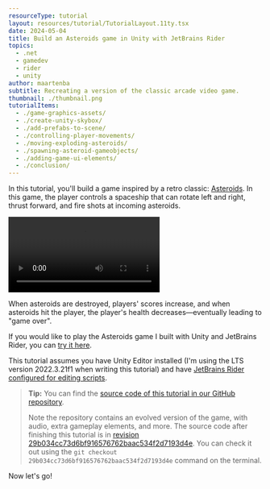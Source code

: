 ```yaml
---
resourceType: tutorial
layout: resources/tutorial/TutorialLayout.11ty.tsx
date: 2024-05-04
title: Build an Asteroids game in Unity with JetBrains Rider
topics:
  - .net
  - gamedev
  - rider
  - unity
author: maartenba
subtitle: Recreating a version of the classic arcade video game.
thumbnail: ./thumbnail.png
tutorialItems:
  - ./game-graphics-assets/
  - ./create-unity-skybox/
  - ./add-prefabs-to-scene/
  - ./controlling-player-movements/
  - ./moving-exploding-asteroids/
  - ./spawning-asteroid-gameobjects/
  - ./adding-game-ui-elements/
  - ./conclusion/
---
```


In this tutorial, you'll build a game inspired by a retro classic: [Asteroids](<https://en.wikipedia.org/wiki/Asteroids_(video_game)>). In this game, the player controls a spaceship that can rotate left and right, thrust forward, and fire shots at incoming asteroids.

<video class="video-player" playsinline controls>
    <source src="preview.webm" type="video/webm">
</video><br/>

When asteroids are destroyed, players' scores increase, and when asteroids hit the player, the player's health decreases—eventually leading to "game over".

If you would like to play the Asteroids game I built with Unity and JetBrains Rider, you can [try it here](https://jetbrains.github.io/JetAsteroids/).

This tutorial assumes you have Unity Editor installed (I'm using the LTS version 2022.3.21f1 when writing this tutorial) and have [JetBrains Rider configured for editing scripts](https://www.jetbrains.com/help/rider/Unity.html#getting-started).

> **Tip:** You can find the [source code of this tutorial in our GitHub repository](https://github.com/JetBrains/JetAsteroids).
>
> Note the repository contains an evolved version of the game, with audio, extra gameplay elements, and more.
> The source code after finishing this tutorial is in [revision 29b034cc73d6bf916576762baac534f2d7193d4e](https://github.com/JetBrains/JetAsteroids/commit/29b034cc73d6bf916576762baac534f2d7193d4e).
> You can check it out using the `git checkout 29b034cc73d6bf916576762baac534f2d7193d4e` command on the terminal.

Now let's go!
